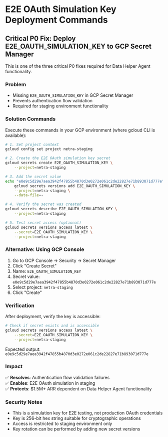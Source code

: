 # E2E OAuth Simulation Key Deployment Commands

## Critical P0 Fix: Deploy E2E_OAUTH_SIMULATION_KEY to GCP Secret Manager

This is one of the three critical P0 fixes required for Data Helper Agent functionality.

### Problem
- Missing `E2E_OAUTH_SIMULATION_KEY` in GCP Secret Manager
- Prevents authentication flow validation
- Required for staging environment functionality

### Solution Commands

Execute these commands in your GCP environment (where gcloud CLI is available):

```bash
# 1. Set project context
gcloud config set project netra-staging

# 2. Create the E2E OAuth simulation key secret
gcloud secrets create E2E_OAUTH_SIMULATION_KEY \
    --project=netra-staging

# 3. Add the secret value
echo "e0e9c5d29e7aea3942f47855b4870d3e0272e061c2de22827e71b893071d777e" | \
    gcloud secrets versions add E2E_OAUTH_SIMULATION_KEY \
    --project=netra-staging \
    --data-file=-

# 4. Verify the secret was created
gcloud secrets describe E2E_OAUTH_SIMULATION_KEY \
    --project=netra-staging

# 5. Test secret access (optional)
gcloud secrets versions access latest \
    --secret=E2E_OAUTH_SIMULATION_KEY \
    --project=netra-staging
```

### Alternative: Using GCP Console

1. Go to GCP Console → Security → Secret Manager
2. Click "Create Secret"
3. Name: `E2E_OAUTH_SIMULATION_KEY`
4. Secret value: `e0e9c5d29e7aea3942f47855b4870d3e0272e061c2de22827e71b893071d777e`
5. Select project: `netra-staging`
6. Click "Create"

### Verification

After deployment, verify the key is accessible:

```bash
# Check if secret exists and is accessible
gcloud secrets versions access latest \
    --secret=E2E_OAUTH_SIMULATION_KEY \
    --project=netra-staging
```

Expected output: `e0e9c5d29e7aea3942f47855b4870d3e0272e061c2de22827e71b893071d777e`

### Impact

✅ **Resolves**: Authentication flow validation failures  
✅ **Enables**: E2E OAuth simulation in staging  
✅ **Protects**: $1.5M+ ARR dependent on Data Helper Agent functionality  

### Security Notes

- This is a simulation key for E2E testing, not production OAuth credentials
- Key is 256-bit hex string suitable for cryptographic operations
- Access is restricted to staging environment only
- Key rotation can be performed by adding new secret versions